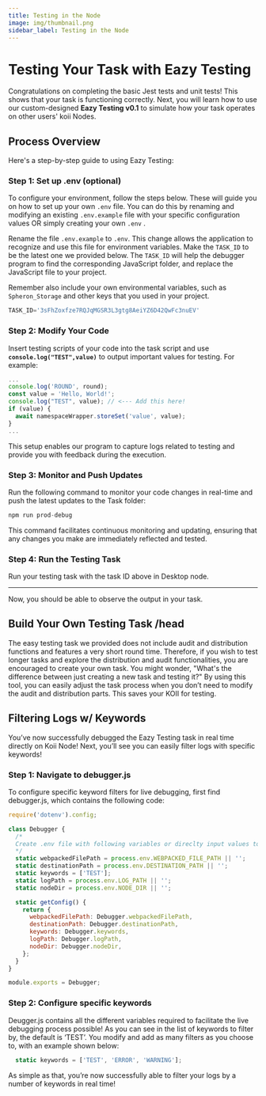 ```yaml
---
title: Testing in the Node
image: img/thumbnail.png
sidebar_label: Testing in the Node
---
```

# **Testing Your Task with Eazy Testing**

Congratulations on completing the basic Jest tests and unit tests! This shows that your task is functioning correctly. Next, you will learn how to use our custom-designed **Eazy Testing v0.1** to simulate how your task operates on other users' koii Nodes.

## **Process Overview**

Here's a step-by-step guide to using Eazy Testing:

### Step 1: Set up .env (optional)

To configure your environment, follow the steps below. These will guide you on how to set up your own `.env` file. You can do this by renaming and modifying an existing `.env.example` file with your specific configuration values OR simply creating your own `.env` .

Rename the file `.env.example` to `.env`. This change allows the application to recognize and use this file for environment variables. Make the `TASK_ID` to be the latest one we provided below. The `TASK_ID` will help the debugger program to find the corresponding JavaScript folder, and replace the JavaScript file to your project. 

Remember also include your own environmental variables, such as `Spheron_Storage` and other keys that you used in your project. 

```jsx
TASK_ID='3sFhZoxfze7RQJqMGSR3L3gtg8AeiYZ6D42QwFc3nuEV'
```

### **Step 2: Modify Your Code**

Insert testing scripts of your code into the task script and use **`console.log("TEST",value)`** to output important values for testing. For example:

```jsx
...
console.log('ROUND', round);
const value = 'Hello, World!'; 
console.log("TEST", value); // <--- Add this here! 
if (value) {
  await namespaceWrapper.storeSet('value', value);
}
...
```

This setup enables our program to capture logs related to testing and provide you with feedback during the execution.

### **Step 3: Monitor and Push Updates**

Run the following command to monitor your code changes in real-time and push the latest updates to the Task folder: 

```jsx
npm run prod-debug
```

This command facilitates continuous monitoring and updating, ensuring that any changes you make are immediately reflected and tested. 

### **Step 4: Run the Testing Task**

Run your testing task with the task ID above in Desktop node. 

---

Now, you should be able to observe the output in your task. 

## Build Your Own Testing Task /head

The easy testing task we provided does not include audit and distribution functions and features a very short round time. Therefore, if you wish to test longer tasks and explore the distribution and audit functionalities, you are encouraged to create your own task. You might wonder, "What's the difference between just creating a new task and testing it?" By using this tool, you can easily adjust the task process when you don’t need to modify the audit and distribution parts. This saves your KOII for testing.

## Filtering Logs w/ Keywords

You’ve now successfully debugged the Eazy Testing task in real time directly on Koii Node! Next, you’ll see you can easily filter logs with specific keywords!

### **Step 1: Navigate to debugger.js**

To configure specific keyword filters for live debugging, first find debugger.js, which contains the following code:

```jsx
require('dotenv').config;

class Debugger {
  /*
  Create .env file with following variables or direclty input values to be used in live-debugging mode.
  */
  static webpackedFilePath = process.env.WEBPACKED_FILE_PATH || '';
  static destinationPath = process.env.DESTINATION_PATH || '';
  static keywords = ['TEST'];
  static logPath = process.env.LOG_PATH || '';
  static nodeDir = process.env.NODE_DIR || '';

  static getConfig() {
    return {
      webpackedFilePath: Debugger.webpackedFilePath,
      destinationPath: Debugger.destinationPath,
      keywords: Debugger.keywords,
      logPath: Debugger.logPath,
      nodeDir: Debugger.nodeDir,
    };
  }
}

module.exports = Debugger;
```

### Step 2: Configure specific keywords

Deugger.js contains all the different variables required to facilitate the live debugging process possible! As you can see in the list of keywords to filter by, the default is ‘TEST’. You modify and add as many filters as you choose to, with an example shown below:

```jsx
  static keywords = ['TEST', 'ERROR', 'WARNING'];
```

As simple as that, you’re now successfully able to filter your logs by a number of keywords in real time!